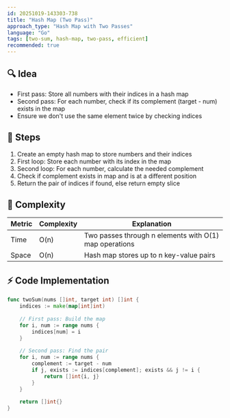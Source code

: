 ```yaml
---
id: 20251019-143303-738
title: "Hash Map (Two Pass)"
approach_type: "Hash Map with Two Passes"
language: "Go"
tags: [two-sum, hash-map, two-pass, efficient]
recommended: true
---
```


## 🔍 Idea
* First pass: Store all numbers with their indices in a hash map
* Second pass: For each number, check if its complement (target - num) exists in the map
* Ensure we don't use the same element twice by checking indices

## 🧩 Steps
1. Create an empty hash map to store numbers and their indices
2. First loop: Store each number with its index in the map
3. Second loop: For each number, calculate the needed complement
4. Check if complement exists in map and is at a different position
5. Return the pair of indices if found, else return empty slice

## 🧮 Complexity
| Metric  |  Complexity | Explanation |
|---------|-------------|-------------|
| Time    | O(n)        | Two passes through n elements with O(1) map operations |
| Space   | O(n)        | Hash map stores up to n key-value pairs |

## ⚡ Code Implementation

```go
func twoSum(nums []int, target int) []int {
    indices := make(map[int]int)
    
    // First pass: Build the map
    for i, num := range nums {
        indices[num] = i
    }
    
    // Second pass: Find the pair
    for i, num := range nums {
        complement := target - num
        if j, exists := indices[complement]; exists && j != i {
            return []int{i, j}
        }
    }
    
    return []int{}
}